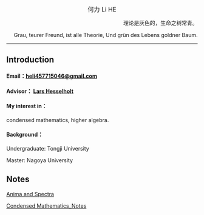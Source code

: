<center><font size=3>何力 Li HE </font></center>


<p align="right">理论是灰色的，生命之树常青。</p>

<p align="right">Grau, teurer Freund, ist alle Theorie, Und grün des Lebens goldner Baum.</p>

---

## Introduction

#### Email：[heli457715046@gmail.com](heli457715046@gmail.com)

#### Advisor： [Lars Hesselholt](https://www.math.nagoya-u.ac.jp/~larsh/)

#### My interest in：
condensed mathematics, higher algebra.

#### Background：
Undergraduate: Tongji University

Master: Nagoya University





## Notes
[Anima and Spectra](/An&Sp.pdf)


[Condensed Mathematics_Notes](/CondensedMathematics_Notes.pdf)


